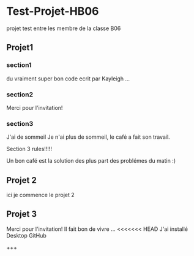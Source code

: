 # Test-Projet-HB06

projet test entre les membre de la classe B06

## Projet1

### section1

du vraiment super bon code ecrit par Kayleigh ...

### section2

Merci pour l'invitation!

### section3

J'ai de sommeil
Je n'ai plus de sommeil, le café a fait son travail.

Section 3 rules!!!!!

Un bon café est la solution des plus part des problémes du matin :)

## Projet 2

ici je commence le projet 2

## Projet 3

Merci pour l'invitation!
Il fait bon de vivre ...
<<<<<<< HEAD
J'ai installé Desktop GitHub

+++
